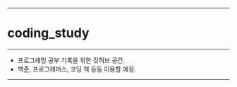 ----------
# coding_study
----------

* 프로그래밍 공부 기록을 위한 깃허브 공간.
* 백준, 프로그래머스, 코딩 책 등등 이용할 예정.

----------